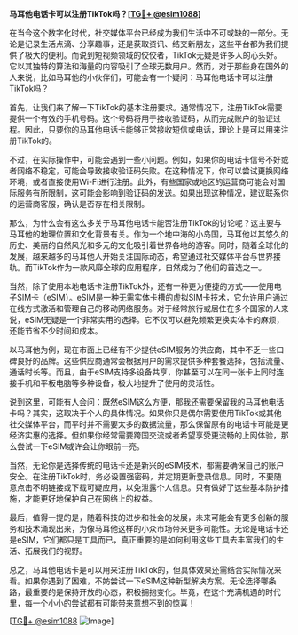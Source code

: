 **马耳他电话卡可以注册TikTok吗？[[TG💪+ @esim1088](https://t.me/s/esim1088)]**

在当今这个数字化时代，社交媒体平台已经成为我们生活中不可或缺的一部分。无论是记录生活点滴、分享趣事，还是获取资讯、结交新朋友，这些平台都为我们提供了极大的便利。而说到短视频领域的佼佼者，TikTok无疑是许多人的心头好。它以其独特的算法和海量的内容吸引了全球无数用户。然而，对于那些身在国外的人来说，比如马耳他的小伙伴们，可能会有一个疑问：马耳他电话卡可以注册TikTok吗？

首先，让我们来了解一下TikTok的基本注册要求。通常情况下，注册TikTok需要提供一个有效的手机号码。这个号码将用于接收验证码，从而完成账户的验证过程。因此，只要你的马耳他电话卡能够正常接收短信或电话，理论上是可以用来注册TikTok的。

不过，在实际操作中，可能会遇到一些小问题。例如，如果你的电话卡信号不好或者网络不稳定，可能会导致接收验证码失败。在这种情况下，你可以尝试更换网络环境，或者直接使用Wi-Fi进行注册。此外，有些国家或地区的运营商可能会对国际服务有所限制，这可能会影响到验证码的发送。如果出现这种情况，建议联系你的运营商客服，确认是否存在相关限制。

那么，为什么会有这么多关于马耳他电话卡能否注册TikTok的讨论呢？这主要与马耳他的地理位置和文化背景有关。作为一个地中海的小岛国，马耳他以其悠久的历史、美丽的自然风光和多元的文化吸引着世界各地的游客。同时，随着全球化的发展，越来越多的马耳他人开始关注国际动态，希望通过社交媒体平台与世界接轨。而TikTok作为一款风靡全球的应用程序，自然成为了他们的首选之一。

当然，除了使用本地电话卡注册TikTok外，还有一种更为便捷的方式——使用电子SIM卡（eSIM）。eSIM是一种无需实体卡槽的虚拟SIM卡技术，它允许用户通过在线方式激活和管理自己的移动网络服务。对于经常旅行或居住在多个国家的人来说，eSIM无疑是一个非常实用的选择。它不仅可以避免频繁更换实体卡的麻烦，还能节省不少时间和成本。

以马耳他为例，现在市面上已经有不少提供eSIM服务的供应商，其中不乏一些口碑良好的品牌。这些供应商通常会根据用户的需求提供多种套餐选择，包括流量、通话时长等。而且，由于eSIM支持多设备共享，你甚至可以在同一张卡上同时连接手机和平板电脑等多种设备，极大地提升了使用的灵活性。

说到这里，可能有人会问：既然eSIM这么方便，那我还需要保留我的马耳他电话卡吗？其实，这取决于个人的具体情况。如果你只是偶尔需要使用TikTok或其他社交媒体平台，而平时并不需要太多的数据流量，那么保留原有的电话卡可能是更经济实惠的选择。但如果你经常需要跨国交流或者希望享受更流畅的上网体验，那么尝试一下eSIM或许会让你眼前一亮。

当然，无论你是选择传统的电话卡还是新兴的eSIM技术，都需要确保自己的账户安全。在注册TikTok时，务必设置强密码，并定期更新登录信息。同时，不要随意点击不明链接或下载可疑应用，以免泄露个人信息。只有做好了这些基本防护措施，才能更好地保护自己在网络上的权益。

最后，值得一提的是，随着科技的进步和社会的发展，未来可能会有更多创新的服务和技术涌现出来，为像马耳他这样的小众市场带来更多可能性。无论是电话卡还是eSIM，它们都只是工具而已，真正重要的是如何利用这些工具去丰富我们的生活、拓展我们的视野。

总之，马耳他电话卡是可以用来注册TikTok的，但具体效果还需结合实际情况来看。如果你遇到了困难，不妨尝试一下eSIM这种新型解决方案。无论选择哪条路，最重要的是保持开放的心态，积极拥抱变化。毕竟，在这个充满机遇的时代里，每一个小小的尝试都有可能带来意想不到的惊喜！

[[TG💪+ @esim1088](https://t.me/s/esim1088) ![Image](https://i.postimg.cc/4NQfJmqS/Snipaste-2025-05-13-00-14-12.png)]